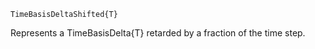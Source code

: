 ```
TimeBasisDeltaShifted{T}
```

Represents a TimeBasisDelta{T} retarded by a fraction of the time step.
